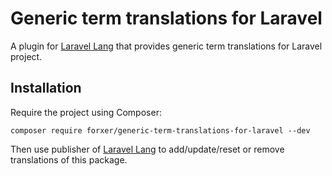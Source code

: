 Generic term translations for Laravel
=====================================

A plugin for [Laravel Lang](https://laravel-lang.com/) that provides generic term translations for Laravel project.

Installation
------------

Require the project using Composer:

```
composer require forxer/generic-term-translations-for-laravel --dev
```

Then use publisher of [Laravel Lang](https://laravel-lang.com/) to add/update/reset or remove translations of this package.
